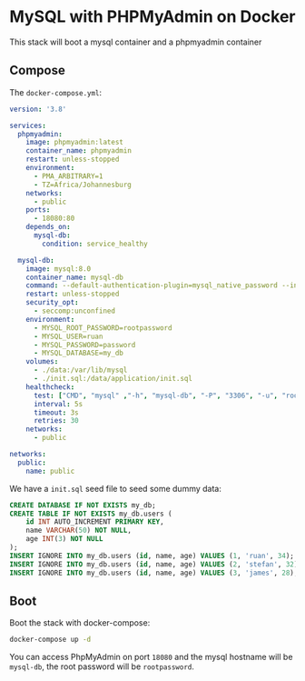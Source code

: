 # MySQL with PHPMyAdmin on Docker

This stack will boot a mysql container and a phpmyadmin container

## Compose 

The `docker-compose.yml`:

```yaml
version: '3.8'

services:
  phpmyadmin:
    image: phpmyadmin:latest
    container_name: phpmyadmin
    restart: unless-stopped
    environment:
      - PMA_ARBITRARY=1
      - TZ=Africa/Johannesburg
    networks:
      - public
    ports:
      - 18080:80
    depends_on:
      mysql-db:
        condition: service_healthy

  mysql-db:
    image: mysql:8.0
    container_name: mysql-db
    command: --default-authentication-plugin=mysql_native_password --init-file=/data/application/init.sql
    restart: unless-stopped
    security_opt:
      - seccomp:unconfined
    environment:
      - MYSQL_ROOT_PASSWORD=rootpassword
      - MYSQL_USER=ruan
      - MYSQL_PASSWORD=password
      - MYSQL_DATABASE=my_db
    volumes:
      - ./data:/var/lib/mysql
      - ./init.sql:/data/application/init.sql
    healthcheck:
      test: ["CMD", "mysql" ,"-h", "mysql-db", "-P", "3306", "-u", "root", "-prootpassword", "-e", "SELECT VERSION()"]
      interval: 5s
      timeout: 3s
      retries: 30
    networks:
      - public

networks:
  public:
    name: public
```

We have a `init.sql` seed file to seed some dummy data:

```sql
CREATE DATABASE IF NOT EXISTS my_db;
CREATE TABLE IF NOT EXISTS my_db.users (
    id INT AUTO_INCREMENT PRIMARY KEY,
    name VARCHAR(50) NOT NULL,
    age INT(3) NOT NULL
);
INSERT IGNORE INTO my_db.users (id, name, age) VALUES (1, 'ruan', 34);
INSERT IGNORE INTO my_db.users (id, name, age) VALUES (2, 'stefan', 32);
INSERT IGNORE INTO my_db.users (id, name, age) VALUES (3, 'james', 28);
```

## Boot

Boot the stack with docker-compose:

```bash
docker-compose up -d
```

You can access PhpMyAdmin on port `18080` and the mysql hostname will be `mysql-db`, the root password will be `rootpassword`.
